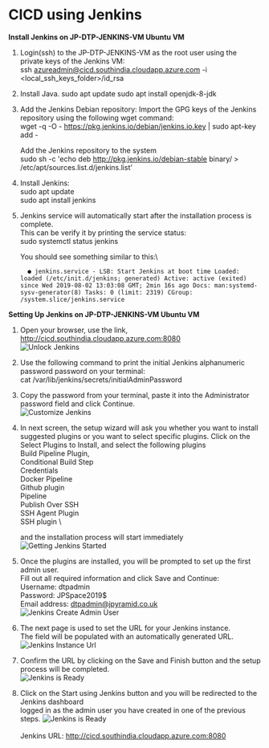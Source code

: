 # CICD using Jenkins

**Install Jenkins on JP-DTP-JENKINS-VM Ubuntu VM**

1. Login(ssh) to the JP-DTP-JENKINS-VM as the root user using the private keys of the Jenkins VM:\
      ssh azureadmin@cicd.southindia.cloudapp.azure.com  -i <local_ssh_keys_folder>/id_rsa


2. Install Java.
   sudo apt update
   sudo apt install openjdk-8-jdk

3. Add the Jenkins Debian repository:
   Import the GPG keys of the Jenkins repository using the following wget command:\
   wget -q -O - https://pkg.jenkins.io/debian/jenkins.io.key | sudo apt-key add -
   
   Add the Jenkins repository to the system\
   sudo sh -c 'echo deb http://pkg.jenkins.io/debian-stable binary/ > /etc/apt/sources.list.d/jenkins.list'   

4. Install Jenkins:\
   sudo apt update\
   sudo apt install jenkins

5. Jenkins service will automatically start after the installation process is complete. \
   This can be verify it by printing the service status: \
   sudo systemctl status jenkins
   
   You should see something similar to this:\
   
    `   ● jenkins.service - LSB: Start Jenkins at boot time
       Loaded: loaded (/etc/init.d/jenkins; generated)
       Active: active (exited) since Wed 2019-08-02 13:03:08 GMT; 2min 16s ago
           Docs: man:systemd-sysv-generator(8)
           Tasks: 0 (limit: 2319)
       CGroup: /system.slice/jenkins.service
       `



**Setting Up Jenkins  on JP-DTP-JENKINS-VM Ubuntu VM**

1. Open your browser, use the link, http://cicd.southindia.cloudapp.azure.com:8080 \
       ![Unlock Jenkins](/cicd/jenkins/images/unlock-jenkins.png)

2. Use the following command to print the initial Jenkins alphanumeric password password on your terminal: \
        cat /var/lib/jenkins/secrets/initialAdminPassword
   
3. Copy the password from your terminal, paste it into the Administrator password field and click Continue. \
        ![Customize Jenkins](/cicd/jenkins/images/customize-jenkins.png)

4. In next screen, the setup wizard will ask you whether you want to install suggested plugins or you want to select specific plugins. 
   Click on the Select Plugins to Install, and select the following plugins\
        Build Pipeline Plugin, \
        Conditional Build Step \
        Credentials \
        Docker Pipeline \
        Github plugin \
        Pipeline \
        Publish Over SSH \
        SSH Agent Plugin \
        SSH plugin \
        
   and the installation process will start immediately \
        ![Getting Jenkins Started](/cicd/jenkins/images/jenkins-getting-started.png)   
        
5. Once the plugins are installed, you will be prompted to set up the first admin user. \
   Fill out all required information and click Save and Continue: \
        Username:      dtpadmin                                   \
        Password:      JPSpace2019$                               \
        Email address: dtpadmin@jpyramid.co.uk                    \
        ![Jenkins Create Admin User](/cicd/jenkins/images/jenkins-create-admin-user.png) 

6. The next page is used to set the URL for your Jenkins instance. \
   The field will be populated with an automatically generated URL.\
        ![Jenkins Instance Url](/cicd/jenkins/images/jenkins-instance-configuration.png)    

6. Confirm the URL by clicking on the Save and Finish button and the setup process will be completed.\
        ![Jenkins is Ready](/cicd/jenkins/images/jenkins-is-ready.png)  

7. Click on the Start using Jenkins button and you will be redirected to the Jenkins dashboard \
   logged in as the admin user you have created in one of the previous steps.
        ![Jenkins is Ready](/cicd/jenkins/images/jenkins-homepage.png)  
    \
    Jenkins URL:  http://cicd.southindia.cloudapp.azure.com:8080
    


   
 
  